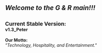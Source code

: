 *Welcome to the G & R main!!!*
-
<sup>Current Stable Version:  
<sub>v1.3_Peter
-
**Our Motto:**  
*"Technology, Hospitality, and Entertainment."*
